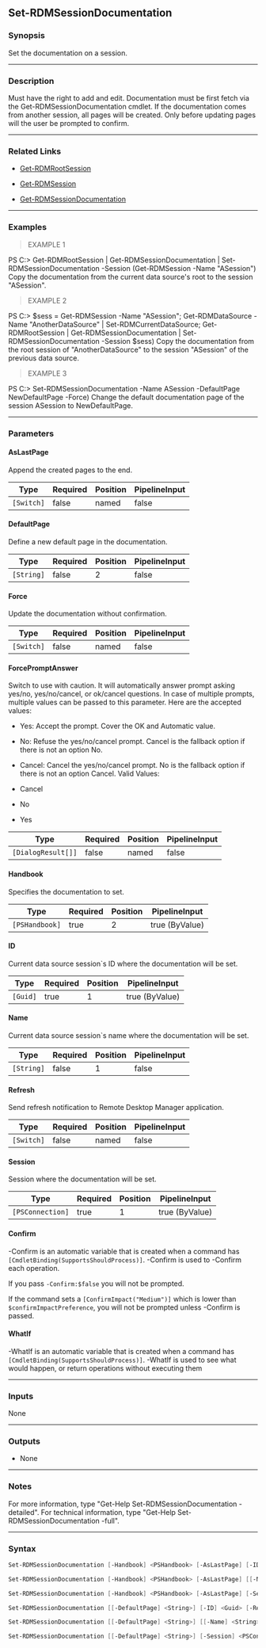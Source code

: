 Set-RDMSessionDocumentation
---------------------------

### Synopsis
Set the documentation on a session.

---

### Description

Must have the right to add and edit. Documentation must be first fetch via the Get-RDMSessionDocumentation cmdlet. If the documentation comes from another session, all pages will be created. Only before updating pages will the user be prompted to confirm.

---

### Related Links
* [Get-RDMRootSession](Get-RDMRootSession)

* [Get-RDMSession](Get-RDMSession)

* [Get-RDMSessionDocumentation](Get-RDMSessionDocumentation)

---

### Examples
> EXAMPLE 1

PS C:\> Get-RDMRootSession | Get-RDMSessionDocumentation | Set-RDMSessionDocumentation -Session (Get-RDMSession -Name "ASession")
Copy the documentation from the current data source's root to the session "ASession".
> EXAMPLE 2

PS C:\> $sess = Get-RDMSession -Name "ASession"; Get-RDMDataSource -Name "AnotherDataSource" | Set-RDMCurrentDataSource; Get-RDMRootSession | Get-RDMSessionDocumentation | Set-RDMSessionDocumentation -Session $sess)
Copy the documentation from the root session of "AnotherDataSource" to the session "ASession" of the previous data source.
> EXAMPLE 3

PS C:\> Set-RDMSessionDocumentation -Name ASession -DefaultPage NewDefaultPage -Force)
Change the default documentation page of the session ASession to NewDefaultPage.

---

### Parameters
#### **AsLastPage**
Append the created pages to the end.

|Type      |Required|Position|PipelineInput|
|----------|--------|--------|-------------|
|`[Switch]`|false   |named   |false        |

#### **DefaultPage**
Define a new default page in the documentation.

|Type      |Required|Position|PipelineInput|
|----------|--------|--------|-------------|
|`[String]`|false   |2       |false        |

#### **Force**
Update the documentation without confirmation.

|Type      |Required|Position|PipelineInput|
|----------|--------|--------|-------------|
|`[Switch]`|false   |named   |false        |

#### **ForcePromptAnswer**
Switch to use with caution. It will automatically answer prompt asking yes/no, yes/no/cancel, or ok/cancel questions. In case of multiple prompts, multiple values can be passed to this parameter. Here are the accepted values:
* Yes: Accept the prompt. Cover the OK and Automatic value.
* No: Refuse the yes/no/cancel prompt. Cancel is the fallback option if there is not an option No.
* Cancel: Cancel the yes/no/cancel prompt. No is the fallback option if there is not an option Cancel.
Valid Values:

* Cancel
* No
* Yes

|Type              |Required|Position|PipelineInput|
|------------------|--------|--------|-------------|
|`[DialogResult[]]`|false   |named   |false        |

#### **Handbook**
Specifies the documentation to set.

|Type          |Required|Position|PipelineInput |
|--------------|--------|--------|--------------|
|`[PSHandbook]`|true    |2       |true (ByValue)|

#### **ID**
Current data source session`s ID where the documentation will be set.

|Type    |Required|Position|PipelineInput |
|--------|--------|--------|--------------|
|`[Guid]`|true    |1       |true (ByValue)|

#### **Name**
Current data source session`s name where the documentation will be set.

|Type      |Required|Position|PipelineInput|
|----------|--------|--------|-------------|
|`[String]`|false   |1       |false        |

#### **Refresh**
Send refresh notification to Remote Desktop Manager application.

|Type      |Required|Position|PipelineInput|
|----------|--------|--------|-------------|
|`[Switch]`|false   |named   |false        |

#### **Session**
Session where the documentation will be set.

|Type            |Required|Position|PipelineInput |
|----------------|--------|--------|--------------|
|`[PSConnection]`|true    |1       |true (ByValue)|

#### **Confirm**
-Confirm is an automatic variable that is created when a command has ```[CmdletBinding(SupportsShouldProcess)]```.
-Confirm is used to -Confirm each operation.

If you pass ```-Confirm:$false``` you will not be prompted.

If the command sets a ```[ConfirmImpact("Medium")]``` which is lower than ```$confirmImpactPreference```, you will not be prompted unless -Confirm is passed.

#### **WhatIf**
-WhatIf is an automatic variable that is created when a command has ```[CmdletBinding(SupportsShouldProcess)]```.
-WhatIf is used to see what would happen, or return operations without executing them

---

### Inputs
None

---

### Outputs
* None

---

### Notes
For more information, type "Get-Help Set-RDMSessionDocumentation -detailed". For technical information, type "Get-Help Set-RDMSessionDocumentation -full".

---

### Syntax
```PowerShell
Set-RDMSessionDocumentation [-Handbook] <PSHandbook> [-AsLastPage] [-ID] <Guid> [-Refresh] [-Force] [-ForcePromptAnswer <Cancel | No | Yes>] [-Confirm] [-WhatIf] [<CommonParameters>]
```
```PowerShell
Set-RDMSessionDocumentation [-Handbook] <PSHandbook> [-AsLastPage] [[-Name] <String>] [-Refresh] [-Force] [-ForcePromptAnswer <Cancel | No | Yes>] [-Confirm] [-WhatIf] [<CommonParameters>]
```
```PowerShell
Set-RDMSessionDocumentation [-Handbook] <PSHandbook> [-AsLastPage] [-Session] <PSConnection> [-Refresh] [-Force] [-ForcePromptAnswer <Cancel | No | Yes>] [-Confirm] [-WhatIf] [<CommonParameters>]
```
```PowerShell
Set-RDMSessionDocumentation [[-DefaultPage] <String>] [-ID] <Guid> [-Refresh] [-Force] [-ForcePromptAnswer <Cancel | No | Yes>] [-Confirm] [-WhatIf] [<CommonParameters>]
```
```PowerShell
Set-RDMSessionDocumentation [[-DefaultPage] <String>] [[-Name] <String>] [-Refresh] [-Force] [-ForcePromptAnswer <Cancel | No | Yes>] [-Confirm] [-WhatIf] [<CommonParameters>]
```
```PowerShell
Set-RDMSessionDocumentation [[-DefaultPage] <String>] [-Session] <PSConnection> [-Refresh] [-Force] [-ForcePromptAnswer <Cancel | No | Yes>] [-Confirm] [-WhatIf] [<CommonParameters>]
```
